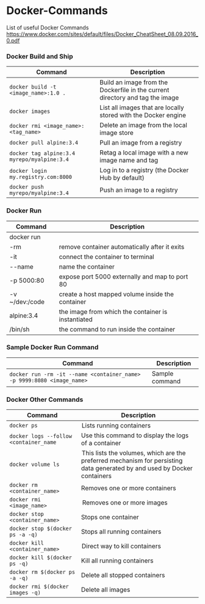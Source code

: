# Docker-Commands
List of useful Docker Commands
https://www.docker.com/sites/default/files/Docker_CheatSheet_08.09.2016_0.pdf
 
### Docker Build and Ship

| Command | Description |
| ------- | ----------- |
| `docker build -t <image_name>:1.0 .` | Build an image from the Dockerfile in the current directory and tag the image |
| `docker images` | List all images that are locally stored with the Docker engine |
| `docker rmi <image_name>:<tag_name>` | Delete an image from the local image store |
| `docker pull alpine:3.4` |  Pull an image from a registry |
| `docker tag alpine:3.4 myrepo/myalpine:3.4` | Retag a local image with a new image name and tag |
| `docker login my.registry.com:8000` | Log in to a registry (the Docker Hub by default) |
| `docker push myrepo/myalpine:3.4` | Push an image to a registry |


### Docker Run
| Command | Description |
| ------- | ----------- |
|  docker run |         |
|        -rm  | remove container automatically after it exits |
|        -it  | connect the container to terminal |
|  --name <container name>  | name the container |
|   -p 5000:80  | expose port 5000 externally and map to port 80 |
 | -v ~/dev:/code | create a host mapped volume inside the container |
| alpine:3.4 | the image from which the container is instantiated|
|  /bin/sh | the command to run inside the container |
 
 ### Sample Docker Run Command
| Command | Description |
| ------- | ----------- | 
|  `docker run -rm -it --name <container_name> -p 9999:8080 <image_name>`  | Sample command|


### Docker Other Commands

| Command | Description |
| ------- | ----------- |
| `docker ps`      |  Lists running containers |
| `docker logs --follow <container_name`     | Use this command to display the logs of a container |
| `docker volume ls`        |  This lists the volumes, which are the preferred mechanism for persisting data generated by and used by Docker containers |
| `docker rm <container_name>`     | Removes one or more containers  |
| `docker rmi <image_name>`       |   Removes one or more images |
| `docker stop <container_name>`      | Stops one container |
| `docker stop $(docker ps -a -q)`         | Stops all running containers |
| `docker kill <container_name>`        |  Direct way to kill containers |
| `docker kill $(docker ps -q)`       | Kill all running containers  |
| `docker rm $(docker ps -a -q)`      | Delete all stopped containers  |
| `docker rmi $(docker images -q)`      | Delete all images |
